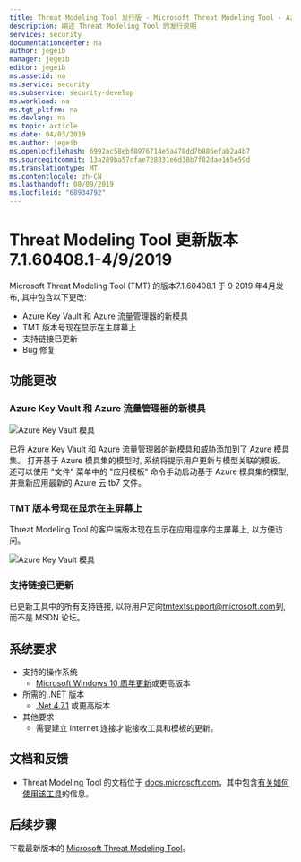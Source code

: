 ```yaml
---
title: Threat Modeling Tool 发行版 - Microsoft Threat Modeling Tool - Azure | Microsoft Docs
description: 阐述 Threat Modeling Tool 的发行说明
services: security
documentationcenter: na
author: jegeib
manager: jegeib
editor: jegeib
ms.assetid: na
ms.service: security
ms.subservice: security-develop
ms.workload: na
ms.tgt_pltfrm: na
ms.devlang: na
ms.topic: article
ms.date: 04/03/2019
ms.author: jegeib
ms.openlocfilehash: 6992ac58ebf8976714e5a478dd7b886efab2a4b7
ms.sourcegitcommit: 13a289ba57cfae728831e6d38b7f82dae165e59d
ms.translationtype: MT
ms.contentlocale: zh-CN
ms.lasthandoff: 08/09/2019
ms.locfileid: "68934792"
---
```

# <a name="threat-modeling-tool-update-release-71604081---492019"></a>Threat Modeling Tool 更新版本 7.1.60408.1-4/9/2019

Microsoft Threat Modeling Tool (TMT) 的版本7.1.60408.1 于 9 2019 年4月发布, 其中包含以下更改:

- Azure Key Vault 和 Azure 流量管理器的新模具
- TMT 版本号现在显示在主屏幕上
- 支持链接已更新
- Bug 修复

## <a name="feature-changes"></a>功能更改

### <a name="new-stencils-for-azure-key-vault-and-azure-traffic-manager"></a>Azure Key Vault 和 Azure 流量管理器的新模具

![Azure Key Vault 模具](./media/threat-modeling-tool-releases-71604081/tmt_keyvault_trafficmanager.PNG)

已将 Azure Key Vault 和 Azure 流量管理器的新模具和威胁添加到了 Azure 模具集。 打开基于 Azure 模具集的模型时, 系统将提示用户更新与模型关联的模板。 还可以使用 "文件" 菜单中的 "应用模板" 命令手动启动基于 Azure 模具集的模型, 并重新应用最新的 Azure 云 tb7 文件。

### <a name="tmt-version-number-is-now-shown-on-the-home-screen"></a>TMT 版本号现在显示在主屏幕上

Threat Modeling Tool 的客户端版本现在显示在应用程序的主屏幕上, 以方便访问。

![Azure Key Vault 模具](./media/threat-modeling-tool-releases-71604081/tmt_version.PNG)

### <a name="support-links-have-been-updated"></a>支持链接已更新

已更新工具中的所有支持链接, 以将用户定向[tmtextsupport@microsoft.com](mailto:tmtextsupport@microsoft.com)到, 而不是 MSDN 论坛。

## <a name="system-requirements"></a>系统要求

- 支持的操作系统
  - [Microsoft Windows 10 周年更新](https://blogs.windows.com/windowsexperience/2016/08/02/how-to-get-the-windows-10-anniversary-update/#HTkoK5Zdv0g2F2Zq.97)或更高版本
- 所需的 .NET 版本
  - [.Net 4.7.1](https://go.microsoft.com/fwlink/?LinkId=863262) 或更高版本
- 其他要求
  - 需要建立 Internet 连接才能接收工具和模板的更新。

## <a name="documentation-and-feedback"></a>文档和反馈

- Threat Modeling Tool 的文档位于 [docs.microsoft.com](threat-modeling-tool.md)，其中包含[有关如何使用该工具](threat-modeling-tool-getting-started.md)的信息。

## <a name="next-steps"></a>后续步骤

下载最新版本的 [Microsoft Threat Modeling Tool](https://aka.ms/threatmodelingtool)。
